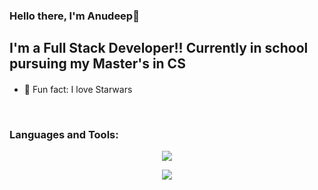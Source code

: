 ### Hello there, I'm Anudeep👋

## I'm a Full Stack Developer!! Currently in school pursuing my Master's in CS

#### 
 
  - 🔦 Fun fact: I love Starwars

<br />

### Languages and Tools:
<p align="center">
  <a href="https://skillicons.dev">
    <img src="https://skillicons.dev/icons?i=js,ts,py,c,mongodb,dynamodb,html,css" />
  </a>
</p>

<p align="center">
  <a href="https://skillicons.dev">
    <img src="https://skillicons.dev/icons?i=react,nextjs,nodejs,express,tailwind,sass,git,aws,jest" />
  </a>
</p>


